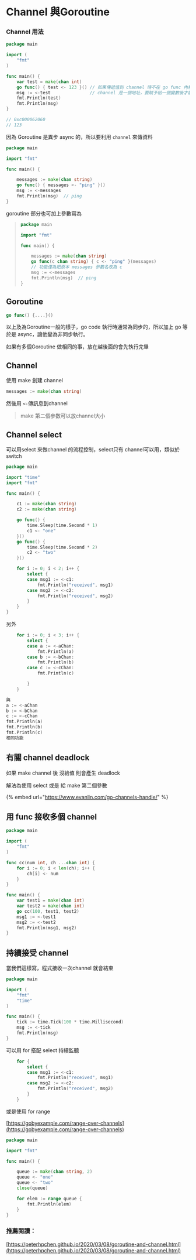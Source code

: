 # Channel 與Goroutine

### Channel 用法

```go
package main

import (
	"fmt"
)

func main() {
	var test = make(chan int)
	go func() { test <- 123 }() // 如果傳遞值到 channel 時不在 go func 內程式會卡住
	msg := <-test               // channel 是一個地址，要賦予給一個變數後才能讀出
	fmt.Println(test)
	fmt.Println(msg)
}

// 0xc000062060
// 123
```

因為 Goroutine 是異步 async 的，所以要利用 `channel` 來傳資料

```go
package main

import "fmt"

func main() {

    messages := make(chan string)
    go func() { messages <- "ping" }()
    msg := <-messages
    fmt.Println(msg)  // ping
}
```

goroutine 部分也可加上參數寫為

> ```go
> package main
>
> import "fmt"
>
> func main() {
>
>     messages := make(chan string)
>     go func(c chan string) { c <- "ping" }(messages) 
>     // 功能僅為把原本 messages 參數名改為 c
>     msg := <-messages
>     fmt.Println(msg)  // ping
> }
> ```

## Goroutine

```go
go func() {....}()
```

以上及為Goroutine一般的樣子，go code 執行時通常為同步的，所以加上 go 等於是 async，讓他變為非同步執行。

如果有多個Goroutine 做相同的事，放在越後面的會先執行完畢

## Channel

使用 make 創建 channel

```go
messages := make(chan string)
```

然後用 `<-`傳訊息到channel

> make 第二個參數可以放channel大小

## Channel select

可以用select 來做channel 的流程控制，select只有 channel可以用，類似於switch

```go
package main

import "time"
import "fmt"

func main() {

    c1 := make(chan string)
    c2 := make(chan string)

    go func() {
        time.Sleep(time.Second * 1)
        c1 <- "one"
    }()
    go func() {
        time.Sleep(time.Second * 2)
        c2 <- "two"
    }()

    for i := 0; i < 2; i++ {
        select {
        case msg1 := <-c1:
            fmt.Println("received", msg1)
        case msg2 := <-c2:
            fmt.Println("received", msg2)
        }
    }
}
```

另外

```go
    for i := 0; i < 3; i++ {
        select {
        case a := <-aChan:
            fmt.Println(a)
        case b := <-bChan:
            fmt.Println(b)
        case c := <-cChan:
            fmt.Println(c)

        }
    }
```

```go
與 
a := <-aChan
b := <-bChan
c := <-cChan
fmt.Println(a)
fmt.Println(b)
fmt.Println(c)
相同功能
```

## 有關 channel deadlock

如果 make channel 後 沒給值 則會產生 deadlock

解法為使用 select 或是 給 make 第二個參數

{% embed url="https://www.evanlin.com/go-channels-handle/" %}

## 用 func 接收多個 channel&#x20;

```go
package main

import (
	"fmt"
)

func cc(num int, ch ...chan int) {
	for i := 0; i < len(ch); i++ {
		ch[i] <- num
	}
}

func main() {
	var test1 = make(chan int)
	var test2 = make(chan int)
	go cc(100, test1, test2)
	msg1 := <-test1
	msg2 := <-test2
	fmt.Println(msg1, msg2)
}

```

## 持續接受 channel

當我們這樣寫，程式接收一次channel 就會結束

```go
package main

import (
	"fmt"
	"time"
)

func main() {
	tick := time.Tick(100 * time.Millisecond)
    msg := <-tick
	fmt.Println(msg)
}
```

可以用 for 搭配 select 持續監聽

```go
    for {
        select {
        case msg1 := <-c1:
            fmt.Println("received", msg1)
        case msg2 := <-c2:
            fmt.Println("received", msg2)
        }
    }
```

或是使用 for range

[https://gobyexample.com/range-over-channels](https://gobyexample.com/range-over-channels)

```go
package main

import "fmt"

func main() {

    queue := make(chan string, 2)
    queue <- "one"
    queue <- "two"
    close(queue)

    for elem := range queue {
        fmt.Println(elem)
    }
}
```

### 推薦閱讀：

[https://peterhpchen.github.io/2020/03/08/goroutine-and-channel.html](https://peterhpchen.github.io/2020/03/08/goroutine-and-channel.html)
